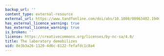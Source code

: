 ```yaml
---
backup_url: ''
content_type: external-resource
external_url: https://www.tandfonline.com/doi/abs/10.1080/00963402.1946.11458041?journalCode=rbul20
has_external_licence_warning: true
has_external_license_warning: true
is_broken: ''
license: https://creativecommons.org/licenses/by-nc-sa/4.0/
title: The laboratory demobilizes
uid: 8e3b3a26-1120-4d6c-8122-fefafdc1c8a4
---
```

